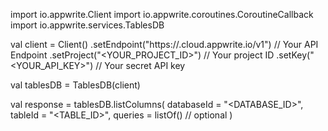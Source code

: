import io.appwrite.Client
import io.appwrite.coroutines.CoroutineCallback
import io.appwrite.services.TablesDB

val client = Client()
    .setEndpoint("https://<REGION>.cloud.appwrite.io/v1") // Your API Endpoint
    .setProject("<YOUR_PROJECT_ID>") // Your project ID
    .setKey("<YOUR_API_KEY>") // Your secret API key

val tablesDB = TablesDB(client)

val response = tablesDB.listColumns(
    databaseId = "<DATABASE_ID>",
    tableId = "<TABLE_ID>",
    queries = listOf() // optional
)

